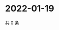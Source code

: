 # 2022-01-19

共 0 条

<!-- BEGIN WEIBO -->
<!-- 最后更新时间 Wed Jan 19 2022 05:15:33 GMT+0800 (China Standard Time) -->

<!-- END WEIBO -->
